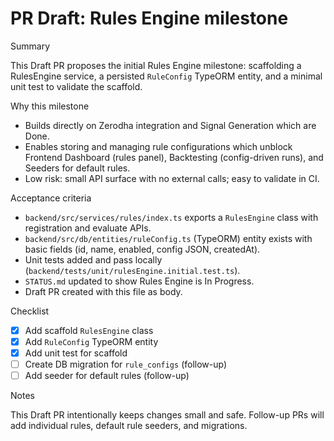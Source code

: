 # PR Draft: Rules Engine milestone

Summary

This Draft PR proposes the initial Rules Engine milestone: scaffolding a RulesEngine service, a persisted `RuleConfig` TypeORM entity, and a minimal unit test to validate the scaffold.

Why this milestone

- Builds directly on Zerodha integration and Signal Generation which are Done.
- Enables storing and managing rule configurations which unblock Frontend Dashboard (rules panel), Backtesting (config-driven runs), and Seeders for default rules.
- Low risk: small API surface with no external calls; easy to validate in CI.

Acceptance criteria

- `backend/src/services/rules/index.ts` exports a `RulesEngine` class with registration and evaluate APIs.
- `backend/src/db/entities/ruleConfig.ts` (TypeORM) entity exists with basic fields (id, name, enabled, config JSON, createdAt).
- Unit tests added and pass locally (`backend/tests/unit/rulesEngine.initial.test.ts`).
- `STATUS.md` updated to show Rules Engine is In Progress.
- Draft PR created with this file as body.

Checklist

- [x] Add scaffold `RulesEngine` class
- [x] Add `RuleConfig` TypeORM entity
- [x] Add unit test for scaffold
- [ ] Create DB migration for `rule_configs` (follow-up)
- [ ] Add seeder for default rules (follow-up)

Notes

This Draft PR intentionally keeps changes small and safe. Follow-up PRs will add individual rules, default rule seeders, and migrations.
